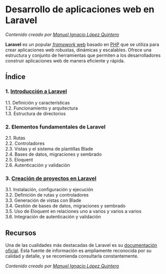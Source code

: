 # Desarrollo de aplicaciones web en Laravel

_Contenido creado por [Manuel Ignacio López Quintero](https://milq.github.io)_

**Laravel** es un popular [*framework* web](https://en.wikipedia.org/wiki/Web_framework) basado en [PHP](https://en.wikipedia.org/wiki/PHP) que se utiliza para crear aplicaciones web robustas, dinámicas y escalables. Ofrece una estructura y conjunto de herramientas que permiten a los desarrolladores construir aplicaciones web de manera eficiente y rápida.

## Índice

### 1. [Introducción a Laravel](1/README.md)

1.1. Definición y características<br />
1.2. Funcionamiento y arquitectura<br />
1.3. Estructura de directorios

### 2. Elementos fundamentales de Laravel

2.1. Rutas<br />
2.2. Controladores<br />
2.3. Vistas y el sistema de plantillas Blade<br />
2.4. Bases de datos, migraciones y sembrado<br />
2.5. Eloquent<br />
2.6. Autenticación y validación

### 3. [Creación de proyectos en Laravel](3/README.md)

3.1. Instalación, configuración y ejecución<br />
3.2. Definición de rutas y controladores<br />
3.3. Generación de vistas con Blade<br />
3.4. Gestión de bases de datos, migraciones y sembrado<br />
3.5. Uso de Eloquent en relaciones uno a varios y varios a varios<br />
3.6. Integración de autenticación y validación

## Recursos

Una de las cualidades más destacadas de Laravel es su [documentación oficial](https://laravel.com/docs). Esta fuente de información es ampliamente reconocida por su calidad y detalle, y se recomienda consultarla constantemente. 

_Contenido creado por [Manuel Ignacio López Quintero](https://milq.github.io)_
